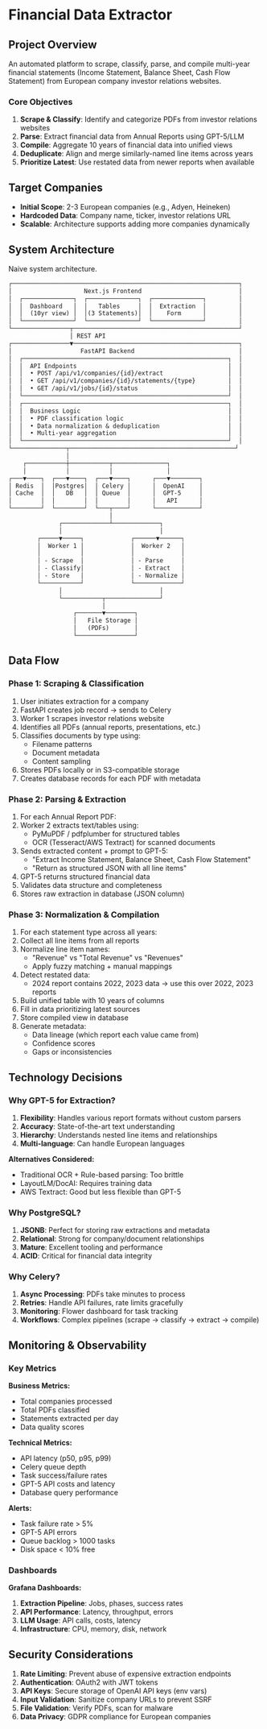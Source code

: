 # Financial Data Extractor

## Project Overview

An automated platform to scrape, classify, parse, and compile multi-year financial statements (Income Statement, Balance Sheet, Cash Flow Statement) from European company investor relations websites.

### Core Objectives

1. **Scrape & Classify**: Identify and categorize PDFs from investor relations websites
2. **Parse**: Extract financial data from Annual Reports using GPT-5/LLM
3. **Compile**: Aggregate 10 years of financial data into unified views
4. **Deduplicate**: Align and merge similarly-named line items across years
5. **Prioritize Latest**: Use restated data from newer reports when available

## Target Companies

- **Initial Scope**: 2-3 European companies (e.g., Adyen, Heineken)
- **Hardcoded Data**: Company name, ticker, investor relations URL
- **Scalable**: Architecture supports adding more companies dynamically

## System Architecture

Naive system architecture.

```markdown
┌───────────────────────────────────────────────────────────────┐
│                    Next.js Frontend                           │
│  ┌──────────────┐  ┌──────────────┐  ┌──────────────┐         │
│  │  Dashboard   │  │   Tables     │  │  Extraction  │         │
│  │  (10yr view) │  │(3 Statements)│  │    Form      │         │
│  └──────────────┘  └──────────────┘  └──────────────┘         │
└────────────────┬──────────────────────────────────────────────┘
                 │ REST API
┌────────────────▼──────────────────────────────────────────────┐
│                   FastAPI Backend                             │
│  ┌─────────────────────────────────────────────────────────┐  │
│  │  API Endpoints                                          │  │
│  │  • POST /api/v1/companies/{id}/extract                  │  │
│  │  • GET /api/v1/companies/{id}/statements/{type}         │  │
│  │  • GET /api/v1/jobs/{id}/status                         │  │
│  └─────────────────────────────────────────────────────────┘  │
│  ┌─────────────────────────────────────────────────────────┐  │
│  │  Business Logic                                         │  │
│  │  • PDF classification logic                             │  │
│  │  • Data normalization & deduplication                   │  │
│  │  • Multi-year aggregation                               │  │
│  └─────────────────────────────────────────────────────────┘  │
└───────────────┬──────────────────────────────────────────────┘
                │
    ┌───────────┼───────────┬───────────────┐
    │           │           │               │
┌───▼────┐  ┌───▼────┐  ┌───▼────┐      ┌───▼────────┐
│ Redis  │  │Postgres│  │ Celery │      │  OpenAI    │
│ Cache  │  │   DB   │  │ Queue  │      │  GPT-5     │
│        │  │        │  │        │      │   API      │
└────────┘  └────────┘  └───┬────┘      └────────────┘
                            │
              ┌─────────────┴─────────────┐
              │                           │
        ┌─────▼─────┐             ┌──────▼──────┐
        │  Worker 1 │             │  Worker 2   │
        │           │             │             │
        │ - Scrape  │             │ - Parse     │
        │ - Classify│             │ - Extract   │
        │ - Store   │             │ - Normalize │
        └───────────┘             └─────────────┘
              │                           │
              └───────────┬───────────────┘
                          │
                  ┌───────▼────────┐
                  │   File Storage │
                  │   (PDFs)       │
                  └────────────────┘
```

## Data Flow

### Phase 1: Scraping & Classification

1. User initiates extraction for a company
2. FastAPI creates job record → sends to Celery
3. Worker 1 scrapes investor relations website
4. Identifies all PDFs (annual reports, presentations, etc.)
5. Classifies documents by type using:
   - Filename patterns
   - Document metadata
   - Content sampling
6. Stores PDFs locally or in S3-compatible storage
7. Creates database records for each PDF with metadata

### Phase 2: Parsing & Extraction

1. For each Annual Report PDF:
2. Worker 2 extracts text/tables using:
   - PyMuPDF / pdfplumber for structured tables
   - OCR (Tesseract/AWS Textract) for scanned documents
3. Sends extracted content + prompt to GPT-5:
   - "Extract Income Statement, Balance Sheet, Cash Flow Statement"
   - "Return as structured JSON with all line items"
4. GPT-5 returns structured financial data
5. Validates data structure and completeness
6. Stores raw extraction in database (JSON column)

### Phase 3: Normalization & Compilation

1. For each statement type across all years:
2. Collect all line items from all reports
3. Normalize line item names:
   - "Revenue" vs "Total Revenue" vs "Revenues"
   - Apply fuzzy matching + manual mappings
4. Detect restated data:
   - 2024 report contains 2022, 2023 data → use this over 2022, 2023 reports
5. Build unified table with 10 years of columns
6. Fill in data prioritizing latest sources
7. Store compiled view in database
8. Generate metadata:
   - Data lineage (which report each value came from)
   - Confidence scores
   - Gaps or inconsistencies

## Technology Decisions

### Why GPT-5 for Extraction?

1. **Flexibility**: Handles various report formats without custom parsers
2. **Accuracy**: State-of-the-art text understanding
3. **Hierarchy**: Understands nested line items and relationships
4. **Multi-language**: Can handle European languages

**Alternatives Considered:**

- Traditional OCR + Rule-based parsing: Too brittle
- LayoutLM/DocAI: Requires training data
- AWS Textract: Good but less flexible than GPT-5

### Why PostgreSQL?

1. **JSONB**: Perfect for storing raw extractions and metadata
2. **Relational**: Strong for company/document relationships
3. **Mature**: Excellent tooling and performance
4. **ACID**: Critical for financial data integrity

### Why Celery?

1. **Async Processing**: PDFs take minutes to process
2. **Retries**: Handle API failures, rate limits gracefully
3. **Monitoring**: Flower dashboard for task tracking
4. **Workflows**: Complex pipelines (scrape → classify → extract → compile)

## Monitoring & Observability

### Key Metrics

**Business Metrics:**

- Total companies processed
- Total PDFs classified
- Statements extracted per day
- Data quality scores

**Technical Metrics:**

- API latency (p50, p95, p99)
- Celery queue depth
- Task success/failure rates
- GPT-5 API costs and latency
- Database query performance

**Alerts:**

- Task failure rate > 5%
- GPT-5 API errors
- Queue backlog > 1000 tasks
- Disk space < 10% free

### Dashboards

**Grafana Dashboards:**

1. **Extraction Pipeline**: Jobs, phases, success rates
2. **API Performance**: Latency, throughput, errors
3. **LLM Usage**: API calls, costs, latency
4. **Infrastructure**: CPU, memory, disk, network

## Security Considerations

1. **Rate Limiting**: Prevent abuse of expensive extraction endpoints
2. **Authentication**: OAuth2 with JWT tokens
3. **API Keys**: Secure storage of OpenAI API keys (env vars)
4. **Input Validation**: Sanitize company URLs to prevent SSRF
5. **File Validation**: Verify PDFs, scan for malware
6. **Data Privacy**: GDPR compliance for European companies
